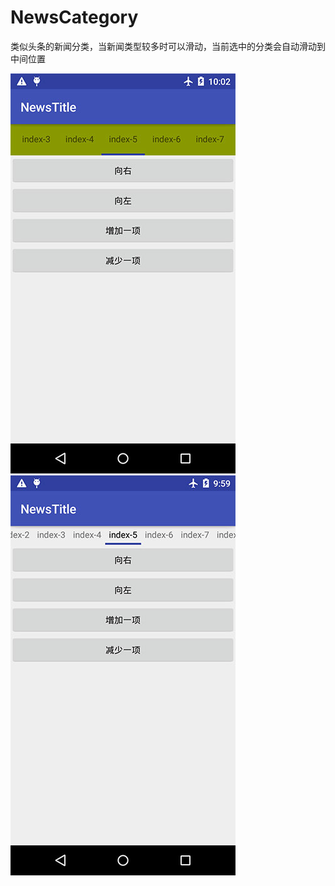 # NewsCategory
类似头条的新闻分类，当新闻类型较多时可以滑动，当前选中的分类会自动滑动到中间位置

![image](https://github.com/chenguogit/NewsCategory/blob/master/news-title.jpg)
![image](https://github.com/chenguogit/NewsCategory/blob/master/news-title2.jpg)
